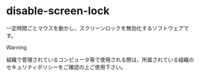 # disable-screen-lock

一定時間ごとマウスを動かし、スクリーンロックを無効化するソフトウェアです。

> [!WARNING]
> 組織で管理されているコンピュータ等で使用される際は、所属されている組織のセキュリティポリシーをご確認の上ご使用下さい。
